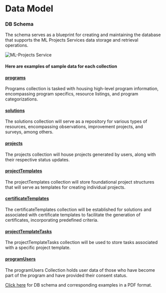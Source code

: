 # Data Model

### DB Schema

The schema serves as a blueprint for creating and maintaining the database that supports the ML Projects Services data storage and retrieval operations.

![ML-Projects Service](https://ml-services-uploads.s3.ap-south-1.amazonaws.com/DBSchema/ML-Project.png)

#### Here are examples of sample data for each collection

#### [programs](https://github.com/shikshalokam/ml-projects-service/blob/master/DBSchema/programs.json)

Programs collection is tasked with housing high-level program information, encompassing program specifics, resource listings, and program categorizations.

#### [solutions](https://github.com/shikshalokam/ml-projects-service/blob/master/DBSchema/solutions.json)

The solutions collection will serve as a repository for various types of resources, encompassing observations, improvement projects, and surveys, among others.

#### [projects](https://github.com/shikshalokam/ml-projects-service/blob/master/DBSchema/projects.json)

The projects collection will house projects generated by users, along with their respective status updates.

#### [projectTemplates](https://github.com/shikshalokam/ml-projects-service/blob/master/DBSchema/projectTemplates.json)

The projectTemplates collection will store foundational project structures that will serve as templates for creating individual projects.

#### [certificateTemplates](https://github.com/shikshalokam/ml-projects-service/blob/master/DBSchema/certificateTemplates.json)

The certificateTemplates collection will be established for solutions and associated with certificate templates to facilitate the generation of certificates, incorporating predefined criteria.

#### [projectTemplateTasks](https://github.com/shikshalokam/ml-projects-service/blob/master/DBSchema/projectTemplateTasks.json)

The projectTemplateTasks collection will be used to store tasks associated with a specific project template.

#### [programUsers](https://github.com/shikshalokam/ml-projects-service/blob/master/DBSchema/programUsers.json)

The programUsers Collection holds user data of those who have become part of the program and have provided their consent status.

[Click here](https://ml-services-uploads.s3.ap-south-1.amazonaws.com/DBSchema/ML-Project.pdf) for DB schema and corresponding examples in a PDF format.
